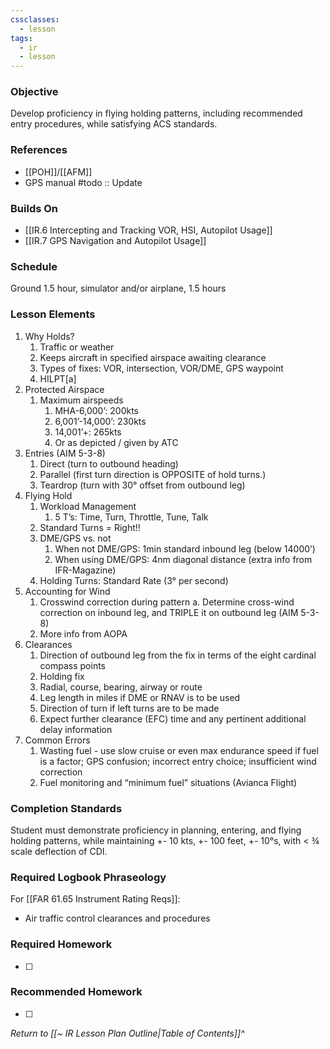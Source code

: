 ```yaml
---
cssclasses:
  - lesson
tags:
  - ir
  - lesson
---
```

### Objective
Develop proficiency in flying holding patterns, including recommended entry procedures, while satisfying ACS standards. 

### References
- [[POH]]/[[AFM]]
- GPS manual
#todo :: Update

### Builds On
- [[IR.6 Intercepting and Tracking VOR, HSI, Autopilot Usage]]
- [[IR.7 GPS Navigation and Autopilot Usage]]

### Schedule
Ground 1.5 hour, simulator and/or airplane, 1.5 hours 

### Lesson Elements
1. Why Holds?
	1. Traffic or weather
	2. Keeps aircraft in specified airspace awaiting clearance
	3. Types of fixes: VOR, intersection, VOR/DME, GPS waypoint
	4. HILPT[a]
2. Protected Airspace
	1. Maximum airspeeds
		1. MHA-6,000’: 200kts
		2. 6,001’-14,000’: 230kts
		3. 14,001’+: 265kts
		4. Or as depicted / given by ATC
3. Entries (AIM 5-3-8)
	1. Direct (turn to outbound heading)
	2. Parallel (first turn direction is OPPOSITE of hold turns.)
	3. Teardrop (turn with 30° offset from outbound leg)
4. Flying Hold
	1. Workload Management
		1. 5 T’s: Time, Turn, Throttle, Tune, Talk 
	2. Standard Turns = Right!!
	3. DME/GPS vs. not
		1. When not DME/GPS: 1min standard inbound leg (below 14000’)
		2. When using DME/GPS: 4nm diagonal distance (extra info from IFR-Magazine)
	4. Holding Turns: Standard Rate (3° per second)
5. Accounting for Wind
	1. Crosswind correction during pattern a. Determine cross-wind correction on inbound leg, and TRIPLE it on outbound leg (AIM 5-3-8) 
	2. More info from AOPA
6. Clearances
	1. Direction of outbound leg from the fix in terms of the eight cardinal compass points 
	2. Holding fix
	3. Radial, course, bearing, airway or route 
	4. Leg length in miles if DME or RNAV is to be used
	5. Direction of turn if left turns are to be made
	6. Expect further clearance (EFC) time and any pertinent additional delay information
7. Common Errors
	1. Wasting fuel - use slow cruise or even max endurance speed if fuel is a factor; GPS confusion; incorrect entry choice; insufficient wind correction
	2. Fuel monitoring and “minimum fuel” situations (Avianca Flight)


### Completion Standards
Student must demonstrate proficiency in planning, entering, and flying holding patterns, while maintaining +- 10 kts, +- 100 feet, +- 10°s, with < ¾ scale deflection of CDI.

### Required Logbook Phraseology
For [[FAR 61.65 Instrument Rating Reqs]]:
- Air traffic control clearances and procedures

### Required Homework
- [ ] 

### Recommended Homework
- [ ] 

*Return to [[~ IR Lesson Plan Outline|Table of Contents]]^*